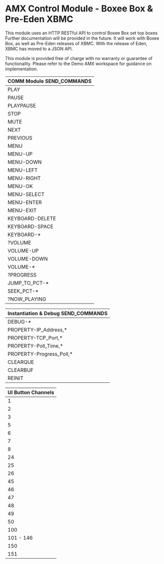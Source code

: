 # AMX Control Module - Boxee Box & Pre-Eden XBMC

This module uses an HTTP RESTful API to control Boxee Box set top boxes
Further documentation will be provided in the future.  It will work with Boxee Box, as well as Pre-Eden releases of XBMC.
With the release of Eden, XBMC has moved to a JSON API.

This module is provided free of charge with no warranty or guarantee of functionality.
Please refer to the Demo AMX workspace for guidance on implementation.

| COMM Module SEND_COMMANDS        |
|----------------------|
| PLAY | Play/Pause current media |
| PAUSE | Same as Play Above |
| PLAYPAUSE | Same as PLAY & PAUSE |
| STOP | Stops current media playback |
| MUTE | Mutes volume out of Boxee Box (Toggle) |
| NEXT | Skips to the next media in playlist |
| PREVIOUS | Returns to beginning, or jumps back |
| MENU | Simulates Menu button on the remote |
| MENU-UP | DPad Up |
| MENU-DOWN | DPad Down |
| MENU-LEFT | DPad Left |
| MENU-RIGHT | DPad Right |
| MENU-OK | DPad Center Button |
| MENU-SELECT | Same as MENU-OK |
| MENU-ENTER | Same as MENU-OK |
| MENU-EXIT | Exit Button |
| KEYBOARD-DELETE | Keyboard Backspace |
| KEYBOARD-SPACE | Space Bar |
| KEYBOARD-* | * = ASCII Representation of desired key |
| ?VOLUME | Queries current volume |
| VOLUME-UP | 1% Relative volume adjustment |
| VOLUME-DOWN | 1% Relative volume adjustment |
| VOLUME-* | * = Integer representation of absolute volume percentage |
| ?PROGRESS | Queries progress percentage of current media |
| JUMP_TO_PCT-* | * = Integer representation of desired location |
| SEEK_PCT-* | * = Relative jump in current media (percentage) |
| ?NOW_PLAYING | Future |

| Instantiation & Debug SEND_COMMANDS |
|------|
| DEBUG-* | * = Desired debug level (see code comments) |
| PROPERTY-IP_Address,* | IP Address of the Boxee Box |
| PROPERTY-TCP_Port,* | Boxee Box TCP comm port. (Default: 8800) |
| PROPERTY-Poll_Time,* | * = Seconds between poll queries (currently volume only) |
| PROPERTY-Progress_Poll,* | * = 1 or 0 to enable/disable progress polling every second |
| CLEARQUE | Clears command que waiting to be sent to Boxee |
| CLEARBUF | Clears buffer of acks returned from Boxee |
| REINIT | Clears buffers and reinitializes the module |

| UI Button Channels |
|------|
| 1 | Play |
| 2 | Stop |
| 3 | Pause |
| 5 | Next Track |
| 6 | Previous Track |
| 7 | Scan Forward (1%) |
| 8 | Scan Reverse (1%) |
| 24 | Volume Up |
| 25 | Volume Down |
| 26 | Volume Mute Toggle |
| 45 | DPad Up |
| 46 | DPad Down |
| 47 | DPad Left |
| 48 | DPad Right |
| 49 | DPad Center Button |
| 50 | Menu |
| 100 | Shift/Caps Lock |
| 101 - 146 | Keyboard Keys |
| 150 | Space Bar |
| 151 | Delete |

